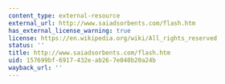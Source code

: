 ```yaml
---
content_type: external-resource
external_url: http://www.saiadsorbents.com/flash.htm
has_external_license_warning: true
license: https://en.wikipedia.org/wiki/All_rights_reserved
status: ''
title: http://www.saiadsorbents.com/flash.htm
uid: 157699bf-6917-432e-ab26-7e040b20a24b
wayback_url: ''
---
```


